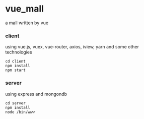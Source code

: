 # vue_mall
a mall written by vue
### client
using vue.js, vuex, vue-router, axios, iview, yarn and some other technologies
```
cd client
npm install
npm start
```

### server
using express and mongondb
```
cd server
npm install
node /bin/www
```
